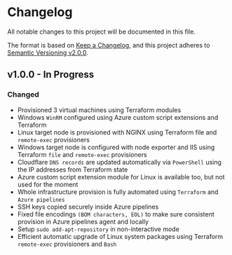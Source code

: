 # Changelog

All notable changes to this project will be documented in this file.

The format is based on [Keep a Changelog](https://keepachangelog.com/en/1.0.0/),
and this project adheres to [Semantic Versioning v2.0.0](https://semver.org/spec/v2.0.0.html).

## v1.0.0 - In Progress

### Changed

- Provisioned 3 virtual machines using Terraform modules
- Windows `WinRM` configured using Azure custom script extensions and Terraform
- Linux target node is provisioned with NGINX using Terraform file and `remote-exec` provisioners
- Windows target node is configured with node exporter and IIS using Terraform `file` and `remote-exec` provisioners
- Cloudflare `DNS records` are updated automatically via `PowerShell` using the IP addresses from Terraform state
- Azure custom script extension module for Linux is available too, but not used for the moment
- Whole infrastructure provision is fully automated using `Terraform` and `Azure pipelines`
- SSH keys copied securely inside Azure pipelines
- Fixed file encodings `(BOM characters, EOL)` to make sure consistent provision in Azure pipelines agent and locally
- Setup `sudo add-apt-repository` in non-interactive mode
- Efficient automatic upgrade of Linux system packages using Terraform `remote-exec` provisioners and `Bash`
